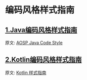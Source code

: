 # 编码风格样式指南

##   [1.Java编码风格样式指南](./JavaCodeStyleGuide)

原文: [AOSP Java Code Style](https://source.android.google.cn/setup/contribute/code-style)

## [2.Kotlin编码风格样式指南](./KotlinCodeStyleGuide)

原文: [Kotlin 样式指南](https://developer.android.google.cn/kotlin/style-guide)









